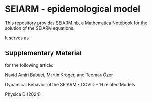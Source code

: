 # SEIARM - epidemological model

This repository provides SEIARM.nb, a Mathematica Notebook for the solution of the SEIARM equations. 

It serves as 

## Supplementary Material 

for the following article: 

Navid Amiri Babaei, Martin Kröger, and Teoman Özer

Dynamical Behavior of the SEIARM - COVID - 19 related Models

Physica D (2024)
 

